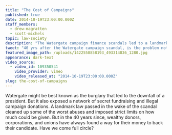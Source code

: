 ```yaml
---
title: "The Cost of Campaigns"
published: true
date: 2014-10-19T23:00:00.000Z
staff_members:
  - drew-magratten
  - scott-michels
topic: law-society
description: "The Watergate campaign finance scandals led to a landmark law designed to limit the influence of money in politics. Forty years later, some say the scandal isn’t what’s illegal, it’s what’s legal."
tweet: "40 yrs after the Watergate campaign scandal, is the problem not what's illegal, but what's legal?"
featured_image_path: /uploads/1422558858193_493314836_1280.jpg
appearance: dark-text
video_source:
  - video_id: 109350541
    video_provider: vimeo
    video_released_at: "2014-10-19T23:00:00.000Z"
slug: the-cost-of-campaigns
---
```


Watergate might be best known as the burglary that led to the downfall of a president. But it also exposed a network of secret fundraising and illegal campaign donations. A landmark law passed in the wake of the scandal cleaned up some of the worst abuses and imposed strict limits on how much could be given. But in the 40 years since, wealthy donors, corporations, and unions have always found a way for their money to back their candidate. Have we come full circle?

